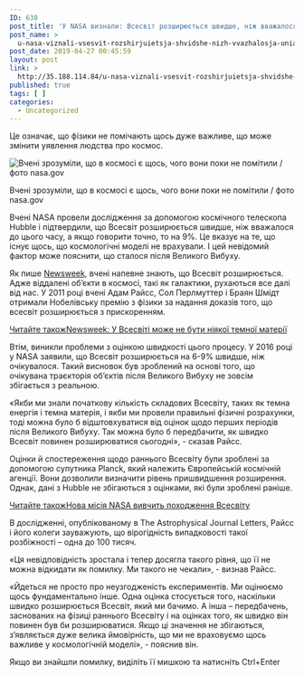 ```yaml
---
ID: 638
post_title: 'У NASA визнали: Всесвіт розширюється швидше, ніж вважалося &#8212; УНІАН'
post_name: >
  u-nasa-viznali-vsesvit-rozshirjuietsja-shvidshe-nizh-vvazhalosja-unian
post_date: 2019-04-27 00:45:59
layout: post
link: >
  http://35.188.114.84/u-nasa-viznali-vsesvit-rozshirjuietsja-shvidshe-nizh-vvazhalosja-unian/
published: true
tags: [ ]
categories:
  - Uncategorized
---
```

 <p>Це означає, що фізики не помічають щось дуже важливе, що може змінити уявлення людства про космос.</p><div readability="83.888939670932">
<div class="photo_block" readability="10"><img alt="Вчені зрозуміли, що в космосі є щось, чого вони поки не помітили / фото nasa.gov" src="https://images.unian.net/photos/2019_01/1547297371-7773.jpg?0.16729678545595617" title="Вчені зрозуміли, що в космосі є щось, чого вони поки не помітили / фото nasa.gov"><p>Вчені зрозуміли, що в космосі є щось, чого вони поки не помітили / фото nasa.gov</p>
</div>
<p>Вчені NASA провели дослідження за допомогою космічного телескопа Hubble і підтвердили, що Всесвіт розширюється швидше, ніж вважалося до цього часу, а якщо говорити точно, то на 9%. Це вказує на те, що існує щось, що космологічні моделі не врахували. І цей невідомий фактор може пояснити, що сталося після Великого Вибуху.</p>
<p>Як пише <a href="https://www.newsweek.com/hubble-confirms-universe-expanding-faster-expected-1405785" rel="nofollow noopener noreferrer" target="_blank">Newsweek</a>, вчені напевне знають, що Всесвіт розширюється. Адже віддалені об’єкти в космосі, такі як галактики, рухаються все далі від нас. У 2011 році вчені Адам Райсс, Сол Перлмуттер і Браян Шмідт отримали Нобелівську премію з фізики за надання доказів того, що всесвіт розширюється з прискоренням.</p>
<p><a target="_blank" class="read-also" data-src="https://images.unian.net/photos/2015_09/thumb_files/205_205_1441801930-9198.jpg" href="https://www.unian.ua/science/10435239-newsweek-u-vsesviti-mozhe-ne-buti-niyakoji-temnoji-materiji.html?utm_source=unian&amp;utm_medium=related_news&amp;utm_campaign=related_news_in_post" rel="noopener noreferrer"><span class="read-also-text">Читайте також</span><span class="read-also-info">Newsweek: У Всесвіті може не бути ніякої темної матерії</span></a></p>
<p>Втім, виникли проблеми з оцінкою швидкості цього процесу. У 2016 році у NASA заявили, що Всесвіт розширюється на 6-9% швидше, ніж очікувалося. Такий висновок був зроблений на основі того, що очікувана траєкторія об’єктів після Великого Вибуху не зовсім збігається з реальною.</p>
<p>«Якби ми знали початкову кількість складових Всесвіту, таких як темна енергія і темна матерія, і якби ми провели правильні фізичні розрахунки, тоді можна було б відштовхуватися від оцінок щодо перших періодів після Великого Вибуху. Так можна було б передбачити, як швидко Всесвіт повинен розширюватися сьогодні», - сказав Райсс.</p>
<p>Оцінки й спостереження щодо раннього Всесвіту були зроблені за допомогою супутника Planck, який належить Європейській космічній агенції. Вони дозволили визначити рівень пришвидшення розширення. Однак, дані з Hubble не збігаються з оцінками, які були зроблені раніше.</p>
<p><a target="_blank" class="read-also" data-src="https://images.unian.net/photos/2015_03/thumb_files/205_205_1425660791-6356.jpg" href="https://www.unian.ua/science/10447347-nova-misiya-nasa-vivchit-pohodzhennya-vsesvitu.html?utm_source=unian&amp;utm_medium=related_news&amp;utm_campaign=related_news_in_post" rel="noopener noreferrer"><span class="read-also-text">Читайте також</span><span class="read-also-info">Нова місія NASA вивчить походження Всесвіту</span></a></p>
<p>В дослідженні, опублікованому в The Astrophysical Journal Letters, Райсс і його колеги зауважують, що вірогідність випадковості такої розбіжності – одна до 100 тисяч.</p>
<p>«Ця невідповідність зростала і тепер досягла такого рівня, що її не можна відкидати як помилку. Ми такого не чекали», - визнав Райсс.</p>
<p>«Йдеться не просто про неузгодженість експериментів. Ми оцінюємо щось фундаментально інше. Одна оцінка стосується того, наскільки швидко розширюється Всесвіт, який ми бачимо. А інша – передбачень, заснованих на фізиці раннього Всесвіту і на оцінках того, як швидко він повинен був би розширюватися. Якщо ці значення не збігаються, з’являється дуже велика ймовірність, що ми не враховуємо щось важливе у космологічній моделі», - пояснив він.</p>
</div><p>Якщо ви знайшли помилку, видiлiть її мишкою та натисніть Ctrl+Enter</p> 